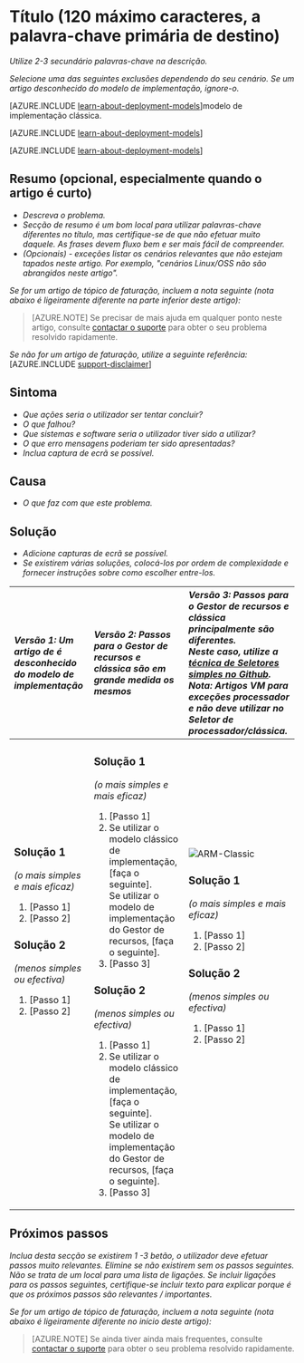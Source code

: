 <properties
   pageTitle="Título da página que é apresentada nos resultados de pesquisa e do separador do browser"
   description="Descrição do artigo que será apresentada no páginas de destino e na maioria dos resultados da pesquisa"
   services="service-name"
   documentationCenter="dev-center-name"
   authors="GitHub-alias-of-only-one-author"
   manager="manager-alias"
   editor=""
   tags="comma-separates-additional-tags-if-required"/>

<tags
   ms.service="required"
   ms.devlang="may be required"
   ms.topic="article"
   ms.tgt_pltfrm="may be required"
   ms.workload="required"
   ms.date="mm/dd/yyyy"
   ms.author="Your MSFT alias or your full email address;semicolon separates two or more"/>

# <a name="title-maximum-120-characters-target-the-primary-keyword"></a>Título (120 máximo caracteres, a palavra-chave primária de destino)

_Utilize 2-3 secundário palavras-chave na descrição._

_Selecione uma das seguintes exclusões dependendo do seu cenário. Se um artigo desconhecido do modelo de implementação, ignore-o._

[AZURE.INCLUDE [learn-about-deployment-models](../../includes/learn-about-deployment-models-rm-include.md)]modelo de implementação clássica.

[AZURE.INCLUDE [learn-about-deployment-models](../../includes/learn-about-deployment-models-classic-include.md)]

[AZURE.INCLUDE [learn-about-deployment-models](../../learn-about-deployment-models-both-include.md)]

## <a name="summary-optional-especially-when-the-article-is-short"></a>Resumo (opcional, especialmente quando o artigo é curto)

- _Descreva o problema._
- _Secção de resumo é um bom local para utilizar palavras-chave diferentes no título, mas certifique-se de que não efetuar muito daquele. As frases devem fluxo bem e ser mais fácil de compreender._
- _(Opcionais) - exceções listar os cenários relevantes que não estejam tapados neste artigo. Por exemplo, "cenários Linux/OSS não são abrangidos neste artigo"._

_Se for um artigo de tópico de faturação, incluem a nota seguinte (nota abaixo é ligeiramente diferente na parte inferior deste artigo):_
> [AZURE.NOTE] Se precisar de mais ajuda em qualquer ponto neste artigo, consulte [contactar o suporte](https://portal.azure.com/?#blade/Microsoft_Azure_Support/HelpAndSupportBlade) para obter o seu problema resolvido rapidamente.

_Se não for um artigo de faturação, utilize a seguinte referência:_
[AZURE.INCLUDE [support-disclaimer](../../includes/support-disclaimer.md)]

## <a name="symptom"></a>Sintoma

- _Que ações seria o utilizador ser tentar concluir?_
- _O que falhou?_
- _Que sistemas e software seria o utilizador tiver sido a utilizar?_
- _O que erro mensagens poderiam ter sido apresentadas?_
- _Inclua captura de ecrã se possível._

## <a name="cause"></a>Causa

- _O que faz com que este problema._

## <a name="solution"></a>Solução

- _Adicione capturas de ecrã se possível._
- _Se existirem várias soluções, colocá-los por ordem de complexidade e fornecer instruções sobre como escolher entre-los._

| <em>Versão 1: Um artigo de é desconhecido do modelo de implementação</em> | <em>Versão 2: Passos para o Gestor de recursos e clássica são em grande medida os mesmos</em> | <em>Versão 3: Passos para o Gestor de recursos e clássica principalmente são diferentes. <br />Neste caso, utilize a <a href="https://github.com/Azure/azure-content-pr/blob/master/contributor-guide/custom-markdown-extensions.md#simple-selectors">técnica de Seletores simples no Github</a>. <br />Nota: Artigos VM para exceções processador e não deve utilizar no Seletor de processador/clássica.</em> |
|:------------------------------------------------------|:-----------------------------------------------------------|:----------------------------------------------------------------------------------------------------------------------------------------------------------------------------|
| <p><h3>Solução 1</h3><em>(o mais simples e mais eficaz)</em></p><ol><li>[Passo 1]</li><li>[Passo 2]</li></ol><p><h3>Solução 2</h3><em>(menos simples ou efectiva)</em></p><ol><li>[Passo 1]</li><li>[Passo 2]</li></ol><br /><br /><br /><br /><br /><br /><br /><br /> | <p><h3>Solução 1</h3><em>(o mais simples e mais eficaz)</em></p><ol><li>[Passo 1]</li><li>Se utilizar o modelo clássico de implementação, [faça o seguinte].<br />Se utilizar o modelo de implementação do Gestor de recursos, [faça o seguinte].</li><li>[Passo 3]</li></ol><p><h3>Solução 2</h3><em>(menos simples ou efectiva)</em></p><ol><li>[Passo 1]</li><li>Se utilizar o modelo clássico de implementação, [faça o seguinte].<br />Se utilizar o modelo de implementação do Gestor de recursos, [faça o seguinte].</li><li>[Passo 3]</li></ol> | <img src="media/markdown-template-for-support-articles-symptom-cause-resolution/rm-classic.png" alt="ARM-Classic"><p><h3>Solução 1</h3><em>(o mais simples e mais eficaz)</em></p><ol><li>[Passo 1]</li><li>[Passo 2]</li></ol><p><h3>Solução 2</h3><em>(menos simples ou efectiva)</em></p><ol><li>[Passo 1]</li><li>[Passo 2]</li></ol><br /><br /><br /><br /> |

## <a name="next-steps"></a>Próximos passos
_Inclua desta secção se existirem 1 -3 betão, o utilizador deve efetuar passos muito relevantes. Elimine se não existirem sem os passos seguintes. Não se trata de um local para uma lista de ligações. Se incluir ligações para os passos seguintes, certifique-se incluir texto para explicar porque é que os próximos passos são relevantes / importantes._

_Se for um artigo de tópico de faturação, incluem a nota seguinte (nota abaixo é ligeiramente diferente no início deste artigo):_
> [AZURE.NOTE] Se ainda tiver ainda mais frequentes, consulte [contactar o suporte](https://portal.azure.com/?#blade/Microsoft_Azure_Support/HelpAndSupportBlade) para obter o seu problema resolvido rapidamente.
